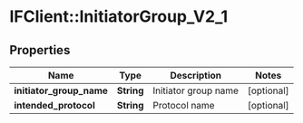 # IFClient::InitiatorGroup_V2_1

## Properties
Name | Type | Description | Notes
------------ | ------------- | ------------- | -------------
**initiator_group_name** | **String** | Initiator group name | [optional] 
**intended_protocol** | **String** | Protocol name | [optional] 


